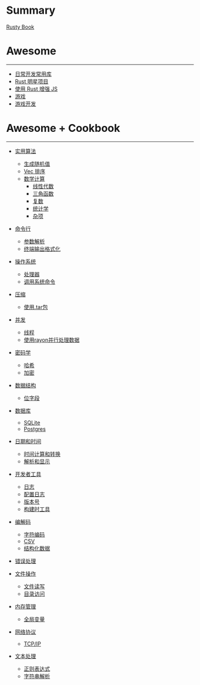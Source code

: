 # Summary

[Rusty Book](about.md)

# Awesome
---
- [日常开发常用库](daily-dev.md)
- [Rust 明星项目](superstar.md)
- [使用 Rust 增强 JS](empowering-js.md)
- [游戏](games.md)
- [游戏开发](gamedev.md)

  
# Awesome + Cookbook
---
- [实用算法](algos/awesome.md)
  - [生成随机值](algos/randomness.md)
  - [Vec 排序](algos/sorting.md)
  - [数学计算]()
    - [线性代数](algos/math/linear-algebra.md)
    - [三角函数](algos/math/trigonometry.md)
    - [复数](algos/math/complex.md)
    - [统计学](algos/math/statistics.md)
    - [杂项](algos/math/misc.md)

- [命令行](cmd/awesome.md)
  - [参数解析](cmd/parsing.md)
  - [终端输出格式化](cmd/ansi.md)

- [操作系统](os/awesome.md)
  - [处理器](os/processor.md)
  - [调用系统命令](os/command.md)

- [压缩]()
  - [使用.tar包](compression/tar.md)


- [并发]()
  - [线程](cocurrency/threads.md)
  - [使用rayon并行处理数据](cocurrency/parallel.md)


- [密码学]()
  - [哈希](cryptography/hashing.md)
  - [加密](cryptography/encryption.md)


- [数据结构]()
  - [位字段](datastructures/bitfield.md)


- [数据库]()
  - [SQLite](database/sqlite.md)
  - [Postgres](database/postgres.md)


- [日期和时间]()
  - [时间计算和转换](datetime/duration.md)
  - [解析和显示](datetime/parsing.md)


- [开发者工具]()
  - [日志](devtools/log.md)
  - [配置日志](devtools/config-log.md)
  - [版本号](devtools/version.md)
  - [构建时工具](devtools/build-tools.md)


- [编解码]()
  - [字符编码](encoding/strings.md)
  - [CSV](encoding/csv.md)
  - [结构化数据](encoding/structured.md)


- [错误处理]()

- [文件操作]()
  - [文件读写](files/read-write.md)
  - [目录访问](files/dir.md)

- [内存管理]()
  - [全局变量](memory/global-vars.md)


- [网络协议]()
  - [TCP/IP](protocols/tcpip.md)

- [文本处理]()
  - [正则表达式](text/regex.md)
  - [字符串解析](text/string.md)

